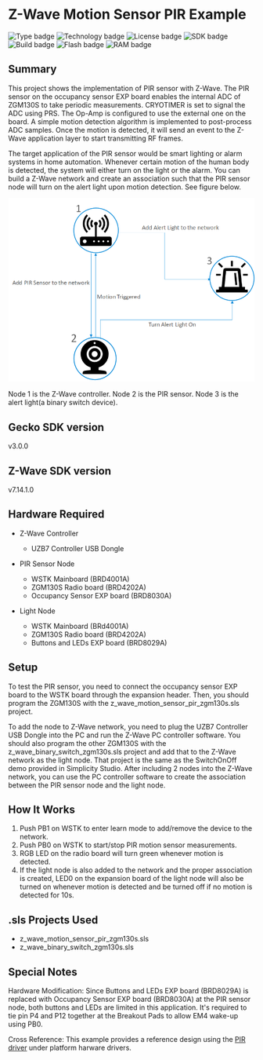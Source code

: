 # Z-Wave Motion Sensor PIR Example #
![Type badge](https://img.shields.io/badge/dynamic/json?url=https://raw.githubusercontent.com/SiliconLabs/application_examples_ci/master/zwave_applications/z_wave_motion_sensor_pir_application_common.json&label=Type&query=type&color=green)
![Technology badge](https://img.shields.io/badge/dynamic/json?url=https://raw.githubusercontent.com/SiliconLabs/application_examples_ci/master/zwave_applications/z_wave_motion_sensor_pir_application_common.json&label=Technology&query=technology&color=green)
![License badge](https://img.shields.io/badge/dynamic/json?url=https://raw.githubusercontent.com/SiliconLabs/application_examples_ci/master/zwave_applications/z_wave_motion_sensor_pir_application_common.json&label=License&query=license&color=green)
![SDK badge](https://img.shields.io/badge/dynamic/json?url=https://raw.githubusercontent.com/SiliconLabs/application_examples_ci/master/zwave_applications/z_wave_motion_sensor_pir_application_common.json&label=SDK&query=sdk&color=green)
![Build badge](https://img.shields.io/endpoint?url=https://raw.githubusercontent.com/SiliconLabs/application_examples_ci/master/zwave_applications/z_wave_motion_sensor_pir_application_build_status.json)
![Flash badge](https://img.shields.io/badge/dynamic/json?url=https://raw.githubusercontent.com/SiliconLabs/application_examples_ci/master/zwave_applications/z_wave_motion_sensor_pir_application_common.json&label=Flash&query=flash&color=blue)
![RAM badge](https://img.shields.io/badge/dynamic/json?url=https://raw.githubusercontent.com/SiliconLabs/application_examples_ci/master/zwave_applications/z_wave_motion_sensor_pir_application_common.json&label=RAM&query=ram&color=blue)

## Summary ##

This project shows the implementation of PIR sensor with Z-Wave. The PIR sensor on the occupancy sensor EXP board enables the internal ADC of ZGM130S to take periodic measurements. CRYOTIMER is
set to signal the ADC using PRS. The Op-Amp is configured to use the external one on the board. A simple motion detection algorithm is implemented to post-process ADC samples. Once the motion 
is detected, it will send an event to the Z-Wave application layer to start transmitting RF frames.

The target application of the PIR sensor would be smart lighting or alarm systems in home automation. Whenever certain motion of the human body is detected, the system will either turn on the light
or the alarm. You can build a Z-Wave network and create an association such that the PIR sensor node will turn on the alert light upon motion detection. See figure below.

![](doc/z_wave_network.png)

Node 1 is the Z-Wave controller. Node 2 is the PIR sensor. Node 3 is the alert light(a binary switch device). 

## Gecko SDK version ##

v3.0.0

## Z-Wave SDK version ##

v7.14.1.0

## Hardware Required ##

- Z-Wave Controller
	- UZB7 Controller USB Dongle

- PIR Sensor Node
	- WSTK Mainboard (BRD4001A)
	- ZGM130S Radio board (BRD4202A)
	- Occupancy Sensor EXP board (BRD8030A)
	
- Light Node
	- WSTK Mainboard (BRd4001A)
	- ZGM130S Radio board (BRD4202A)
	- Buttons and LEDs EXP board (BRD8029A)

## Setup ##

To test the PIR sensor, you need to connect the occupancy sensor EXP board to the WSTK board through the expansion header. Then, you should program the ZGM130S with the z_wave_motion_sensor_pir_zgm130s.sls project.

To add the node to Z-Wave network, you need to plug the UZB7 Controller USB Dongle into the PC and run the Z-Wave PC controller software. You should also program the other ZGM130S with the z_wave_binary_switch_zgm130s.sls
project and add that to the Z-Wave network as the light node. That project is the same as the SwitchOnOff demo provided in Simplicity Studio. After including 2 nodes into the Z-Wave network, you can use the PC controller software to create the association between the PIR sensor node and the light node.

## How It Works ##

1. Push PB1 on WSTK to enter learn mode to add/remove the device to the network.
2. Push PB0 on WSTK to start/stop PIR motion sensor measurements.
3. RGB LED on the radio board will turn green whenever motion is detected.
4. If the light node is also added to the network and the proper association is created, LED0 on the expansion board of the light node will also be turned on
   whenever motion is detected and be turned off if no motion is detected for 10s.

## .sls Projects Used ##

- z_wave_motion_sensor_pir_zgm130s.sls
- z_wave_binary_switch_zgm130s.sls

## Special Notes ##

Hardware Modification: Since Buttons and LEDs EXP board (BRD8029A) is replaced with Occupancy Sensor EXP board (BRD8030A) at the PIR sensor node, both buttons and LEDs are limited in this application. It's required to tie pin P4 and P12 together at the Breakout Pads to allow EM4 wake-up using PB0.

Cross Reference: This example provides a reference design using the [PIR driver](https://github.com/SiliconLabs/platform_hardware_drivers/tree/master/pir_ira_s210st01) under platform harware drivers.